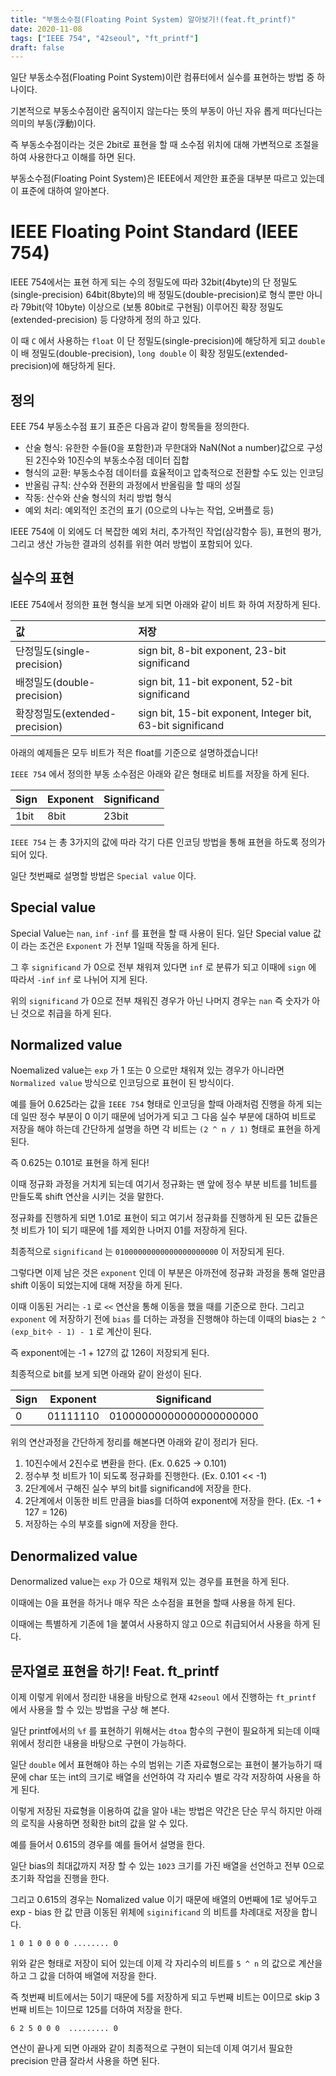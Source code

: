 ```yaml
---
title: "부동소수점(Floating Point System) 알아보기!(feat.ft_printf)"
date: 2020-11-08
tags: ["IEEE 754", "42seoul", "ft_printf"]
draft: false
---
```


일단 부동소수점(Floating Point System)이란 컴퓨터에서 실수를 표현하는 방법 중 하나이다.

기본적으로 부동소수점이란 움직이지 않는다는 뜻의 부동이 아닌 자유 롭게 떠다닌다는 의미의 부동(浮動)이다.

즉 부동소수점이라는 것은 2bit로 표현을 할 때 소수점 위치에 대해 가변적으로 조절을 하여 사용한다고 이해를 하면 된다.

부동소수점(Floating Point System)은 IEEE에서 제안한 표준을 대부분 따르고 있는데 이 표준에 대하여 알아본다.

# IEEE Floating Point Standard (IEEE 754)

IEEE 754에서는 표현 하게 되는 수의 정밀도에 따라 32bit(4byte)의 단 정밀도(single-precision) 64bit(8byte)의 배 정밀도(double-precision)로 형식 뿐만 아니라 79bit(약 10byte) 이상으로 (보통 80bit로 구현됨) 이루어진 확장 정밀도(extended-precision) 등 다양하게 정의 하고 있다.

이 때 `C` 에서 사용하는 `float` 이 단 정밀도(single-precision)에 해당하게 되고 `double` 이 배 정밀도(double-precision), `long double` 이 확장 정밀도(extended-precision)에 해당하게 된다.

## 정의

EEE 754 부동소수점 표기 표준은 다음과 같이 항목들을 정의한다.

- 산술 형식: 유한한 수들(0을 포함한)과 무한대와 NaN(Not a number)값으로 구성된 2진수와 10진수의 부동소수점 데이터 집합
- 형식의 교환: 부동소수점 데이터를 효율적이고 압축적으로 전환할 수도 있는 인코딩
- 반올림 규칙: 산수와 전환의 과정에서 반올림을 할 때의 성질
- 작동: 산수와 산술 형식의 처리 방법 형식
- 예외 처리: 예외적인 조건의 표기 (0으로의 나누는 작업, 오버플로 등)

IEEE 754에 이 외에도 더 복잡한 예외 처리, 추가적인 작업(삼각함수 등), 표현의 평가, 그리고 생산 가능한 결과의 성취를 위한 여러 방법이 포함되어 있다.

## 실수의 표현

IEEE 754에서 정의한 표현 형식을 보게 되면 아래와 같이 비트 화 하여 저장하게 된다.

| 값                             | 저장                                                       |
| :----------------------------- | :--------------------------------------------------------- |
| 단정밀도(single-precision)     | sign bit, 8-bit exponent, 23-bit significand               |
| 배정밀도(double-precision)     | sign bit, 11-bit exponent, 52-bit significand              |
| 확장정밀도(extended-precision) | sign bit, 15-bit exponent, Integer bit, 63-bit significand |

아래의 예제들은 모두 비트가 적은 float를 기준으로 설명하겠습니다!

`IEEE 754` 에서 정의한 부동 소수점은 아래와 같은 형태로 비트를 저장을 하게 된다.

| Sign | Exponent | Significand |
| ---- | -------- | ----------- |
| 1bit | 8bit     | 23bit       |

`IEEE 754` 는 총 3가지의 값에 따라 각기 다른 인코딩 방법을 통해 표현을 하도록 정의가 되어 있다.

일단 첫번째로 설명할 방법은 `Special value` 이다.

## Special value

Special Value는 `nan`, `inf` `-inf` 를 표현을 할 때 사용이 된다.
일단 Special value 값이 라는 조건은 `Exponent` 가 전부 1일때 작동을 하게 된다.

그 후 `significand` 가 0으로 전부 채워져 있다면 `inf` 로 분류가 되고 이때에 `sign` 에 따라서 `-inf` `inf` 로 나뉘어 지게 된다.

위의 `significand` 가 0으로 전부 채워진 경우가 아닌 나머지 경우는 `nan` 즉 숫자가 아닌 것으로 취급을 하게 된다.

## Normalized value

Noemalized value는 `exp` 가 1 또는 0 으로만 채워져 있는 경우가 아니라면 `Normalized value` 방식으로 인코딩으로 표현이 된 방식이다.

예를 들어 0.625라는 값을 `IEEE 754` 형태로 인코딩을 할때 아래처럼 진행을 하게 되는데 일딴 정수 부분이 0 이기 때문에 넘어가게 되고 그 다음 실수 부분에 대하여 비트로 저장을 해야 하는데 간단하게 설명을 하면 각 비트는 `(2 ^ n / 1)` 형태로 표현을 하게 된다.

즉 0.625는 0.101로 표현을 하게 된다!

이때 정규화 과정을 거치게 되는데 여기서 정규화는 맨 앞에 정수 부분 비트를 1비트를 만들도록 shift 연산을 시키는 것을 말한다.

정규화를 진행하게 되면 1.01로 표현이 되고 여기서 정규화를 진행하게 된 모든 값들은 첫 비트가 1이 되기 때문에 1를 제외한 나머지 01를 저장하게 된다.

최종적으로 `significand` 는 `01000000000000000000000` 이 저장되게 된다.

그렇다면 이제 남은 것은 `exponent` 인데 이 부분은 아까전에 정규화 과정을 통해 얼만큼 shift 이동이 되었는지에 대해 저장을 하게 된다.

이때 이동된 거리는 `-1` 로 `<<` 연산을 통해 이동을 했을 때를 기준으로 한다. 그리고 `exponent` 에 저장하기 전에 `bias` 를 더하는 과정을 진행해야 하는데 이때의 bias는 `2 ^ (exp_bit수 - 1) - 1` 로 계산이 된다.

즉 exponent에는 -1 + 127의 값 126이 저장되게 된다.

최종적으로 bit를 보게 되면 아래와 같이 완성이 된다.

| Sign | Exponent | Significand             |
| ---- | -------- | ----------------------- |
| 0    | 01111110 | 01000000000000000000000 |

위의 연산과정을 간단하게 정리를 해본다면 아래와 같이 정리가 된다.

1. 10진수에서 2진수로 변환을 한다. (Ex. 0.625 -> 0.101)
2. 정수부 첫 비트가 1이 되도록 정규화를 진행한다. (Ex. 0.101 << -1)
3. 2단계에서 구해진 실수 부의 bit를 significand에 저장을 한다.
4. 2단계에서 이동한 비트 만큼을 bias를 더하여 exponent에 저장을 한다. (Ex. -1 + 127 = 126)
5. 저장하는 수의 부호를 sign에 저장을 한다.

## Denormalized value

Denormalized value는 `exp` 가 0으로 채워져 있는 경우를 표현을 하게 된다.

이때에는 0을 표현을 하거나 매우 작은 소수점을 표현을 할때 사용을 하게 된다.

이때에는 특별하게 기존에 1을 붙여서 사용하지 않고 0으로 취급되어서 사용을 하게 된다.

## 문자열로 표현을 하기! Feat. ft_printf

이제 이렇게 위에서 정리한 내용을 바탕으로 현재 `42seoul` 에서 진행하는 `ft_printf` 에서 사용을 할 수 있는 방법을 구상 해 본다.

일단 printf에서의 `%f` 를 표현하기 위해서는 `dtoa` 함수의 구현이 필요하게 되는데 이때 위에서 정리한 내용을 바탕으로 구현이 가능하다.

일단 `double` 에서 표현해야 하는 수의 범위는 기존 자료형으로는 표현이 불가능하기 때문에 char 또는 int의 크기로 배열을 선언하여 각 자리수 별로 각각 저장하여 사용을 하게 된다.

이렇게 저장된 자료형을 이용하여 값을 알아 내는 방법은 약간은 단순 무식 하지만 아래의 로직을 사용하면 정확한 bit의 값을 알 수 있다.

예를 들어서 0.615의 경우를 예를 들어서 설명을 한다.

일단 bias의 최대값까지 저장 할 수 있는 `1023` 크기를 가진 배열을 선언하고 전부 0으로 초기화 작업을 진행을 한다.

그리고 0.615의 경우는 Nomalized value 이기 때문에 배열의 0번째에 1로 넣어두고 exp - bias 한 값 만큼 이동된 위체에 `siginificand` 의 비트를 차례대로 저장을 합니다.

```
1 0 1 0 0 0 0 ........ 0
```

위와 같은 형태로 저장이 되어 있는데 이제 각 자리수의 비트를 `5 ^ n` 의 값으로 계산을 하고 그 값을 더하여 배열에 저장을 한다.

즉 첫번째 비트에서는 5이기 때문에 5를 저장하게 되고 두번째 비트는 0이므로 skip 3번째 비트는 1이므로 125를 더하여 저장을 한다.

```
6 2 5 0 0 0  ......... 0
```

연산이 끝나게 되면 아래와 같이 최종적으로 구현이 되는데 이제 여기서 필요한 precision 만큼 잘라서 사용을 하면 된다.
